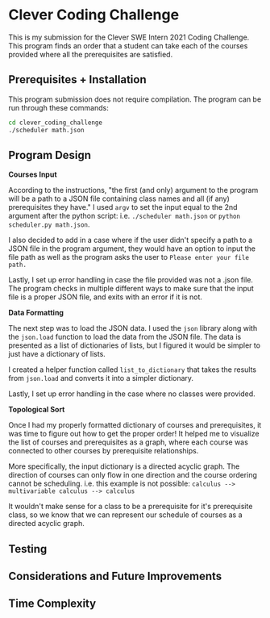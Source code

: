 # Clever Coding Challenge
This is my submission for the Clever SWE Intern 2021 Coding Challenge. This program finds an order that a student can take each of the courses provided where all the prerequisites are satisfied.

## Prerequisites + Installation
This program submission does not require compilation. The program can be run through these commands:
```bash
cd clever_coding_challenge
./scheduler math.json
```

## Program Design
**Courses Input** 

According to the instructions, "the first (and only) argument to the program will be a path to a JSON file containing class names and all (if any) prerequisites they have." I used `argv` to set the input equal to the 2nd argument after the python script: i.e. `./scheduler math.json` or `python scheduler.py math.json`. 

I also decided to add in a case where if the user didn't specify a path to a JSON file in the program argument, they would have an option to input the file path as well as the program asks the user to `Please enter your file path.` 

Lastly, I set up error handling in case the file provided was not a .json file. The program checks in multiple different ways to make sure that the input file is a proper JSON file, and exits with an error if it is not.

**Data Formatting** 

The next step was to load the JSON data. I used the `json` library along with the `json.load` function to load the data from the JSON file. The data is presented as a list of dictionaries of lists, but I figured it would be simpler to just have a dictionary of lists. 

I created a helper function called `list_to_dictionary` that takes the results from `json.load` and converts it into a simpler dictionary.

Lastly, I set up error handling in the case where no classes were provided.

**Topological Sort**

Once I had my properly formatted dictionary of courses and prerequisites, it was time to figure out how to get the proper order! It helped me to visualize the list of courses and prerequisites as a graph, where each course was connected to other courses by prerequisite relationships.

More specifically, the input dictionary is a directed acyclic graph. The direction of courses can only flow in one direction and the course ordering cannot be scheduling. i.e. this example is not possible:
`calculus --> multivariable calculus --> calculus`

It wouldn't make sense for a class to be a prerequisite for it's prerequisite class, so we know that we can represent our schedule of courses as a directed acyclic graph.

## Testing

## Considerations and Future Improvements

## Time Complexity

